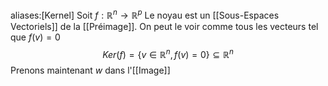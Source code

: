 aliases:[Kernel]
Soit $f:\mathbb{R}^n \to \mathbb{R}^p$
Le noyau est un [[Sous-Espaces Vectoriels]] de la [[Préimage]]. On peut le voir comme tous les vecteurs tel que $f(v)= 0$
$$Ker(f) = \{v \in \mathbb{R}^n, f(v)=0 \} \subseteq\mathbb{R}^n$$
Prenons maintenant $w$ dans l'[[Image]]

